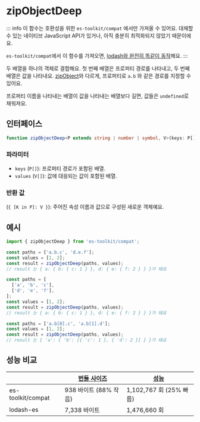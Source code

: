 # zipObjectDeep

::: info
이 함수는 호환성을 위한 `es-toolkit/compat` 에서만 가져올 수 있어요. 대체할 수 있는 네이티브 JavaScript API가 있거나, 아직 충분히 최적화되지 않았기 때문이에요.

`es-toolkit/compat`에서 이 함수를 가져오면, [lodash와 완전히 똑같이 동작](../../../compatibility.md)해요.
:::

두 배열을 하나의 객체로 결합해요. 첫 번째 배열은 프로퍼티 경로를 나타내고, 두 번째 배열은 값을 나타내요. [zipObject](../../array/zipObject.md)와 다르게, 프로퍼티로 `a.b` 와 같은 경로를 지정할 수 있어요.

프로퍼티 이름을 나타내는 배열이 값을 나타내는 배열보다 길면, 값들은 `undefined`로 채워져요.

## 인터페이스

```typescript
function zipObjectDeep<P extends string | number | symbol, V>(keys: P[], values: V[]): { [K in P]: V };
```

### 파라미터

- `keys` (`P[]`): 프로퍼티 경로가 포함된 배열.
- `values` (`V[]`): 값에 대응되는 값이 포함된 배열.

### 반환 값

(`{ [K in P]: V }`): 주어진 속성 이름과 값으로 구성된 새로운 객체예요.

## 예시

```typescript
import { zipObjectDeep } from 'es-toolkit/compat';

const paths = ['a.b.c', 'd.e.f'];
const values = [1, 2];
const result = zipObjectDeep(paths, values);
// result 는 { a: { b: { c: 1 } }, d: { e: { f: 2 } } }가 돼요

const paths = [
  ['a', 'b', 'c'],
  ['d', 'e', 'f'],
];
const values = [1, 2];
const result = zipObjectDeep(paths, values);
// result 는 { a: { b: { c: 1 } }, d: { e: { f: 2 } } }가 돼요

const paths = ['a.b[0].c', 'a.b[1].d'];
const values = [1, 2];
const result = zipObjectDeep(paths, values);
// result 는 { 'a': { 'b': [{ 'c': 1 }, { 'd': 2 }] } }가 돼요
```

## 성능 비교

|                   | [번들 사이즈](../../../bundle-size.md) | [성능](../../../performance.md) |
| ----------------- | -------------------------------------- | ------------------------------- |
| es-toolkit/compat | 938 바이트 (88% 작음)                  | 1,102,767 회 (25% 빠름)         |
| lodash-es         | 7,338 바이트                           | 1,476,660 회                    |
